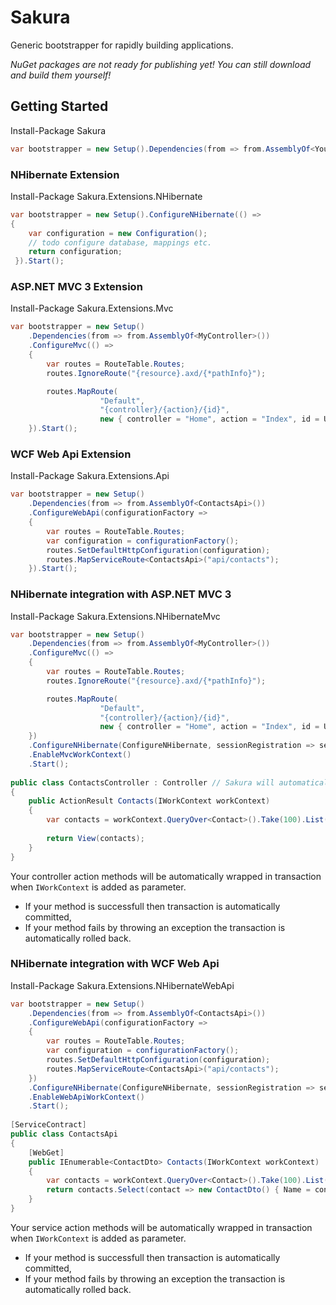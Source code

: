 # Sakura

Generic bootstrapper for rapidly building applications. 

_NuGet packages are not ready for publishing yet! You can still download and build them yourself!_

## Getting Started
Install-Package Sakura

```csharp
var bootstrapper = new Setup().Dependencies(from => from.AssemblyOf<YourDependency>()).Start();
```

### NHibernate Extension

Install-Package Sakura.Extensions.NHibernate

```csharp
var bootstrapper = new Setup().ConfigureNHibernate(() => 
{ 
	var configuration = new Configuration();
	// todo configure database, mappings etc.
	return configuration;
 }).Start();
```

### ASP.NET MVC 3 Extension

Install-Package Sakura.Extensions.Mvc

```csharp
var bootstrapper = new Setup()
	.Dependencies(from => from.AssemblyOf<MyController>())
	.ConfigureMvc(() => 
	{ 
		var routes = RouteTable.Routes;
		routes.IgnoreRoute("{resource}.axd/{*pathInfo}");

		routes.MapRoute(
                	"Default", 
                	"{controller}/{action}/{id}", 
                	new { controller = "Home", action = "Index", id = UrlParameter.Optional });
	}).Start();
```

### WCF Web Api Extension

Install-Package Sakura.Extensions.Api

```csharp
var bootstrapper = new Setup()
	.Dependencies(from => from.AssemblyOf<ContactsApi>())
	.ConfigureWebApi(configurationFactory => 
	{ 
		var routes = RouteTable.Routes;
		var configuration = configurationFactory();
		routes.SetDefaultHttpConfiguration(configuration);
		routes.MapServiceRoute<ContactsApi>("api/contacts");
	}).Start();
```

### NHibernate integration with ASP.NET MVC 3

Install-Package Sakura.Extensions.NHibernateMvc

```csharp
var bootstrapper = new Setup()
	.Dependencies(from => from.AssemblyOf<MyController>())
	.ConfigureMvc(() => 
	{ 
		var routes = RouteTable.Routes;
		routes.IgnoreRoute("{resource}.axd/{*pathInfo}");

		routes.MapRoute(
                	"Default", 
                	"{controller}/{action}/{id}", 
                	new { controller = "Home", action = "Index", id = UrlParameter.Optional });
	})
	.ConfigureNHibernate(ConfigureNHibernate, sessionRegistration => sessionRegistration.InstancePerHttpRequest())
	.EnableMvcWorkContext()
	.Start();
	
public class ContactsController : Controller // Sakura will automatically register IController -types
{
	public ActionResult Contacts(IWorkContext workContext)
	{
		var contacts = workContext.QueryOver<Contact>().Take(100).List();
		
		return View(contacts);
	}
}
```

Your controller action methods will be automatically wrapped in transaction when ```IWorkContext``` is added as parameter.

- If your method is successfull then transaction is automatically committed,
- If your method fails by throwing an exception the transaction is automatically rolled back.

### NHibernate integration with WCF Web Api

Install-Package Sakura.Extensions.NHibernateWebApi

```csharp
var bootstrapper = new Setup()
	.Dependencies(from => from.AssemblyOf<ContactsApi>())
	.ConfigureWebApi(configurationFactory => 
	{ 
		var routes = RouteTable.Routes;
		var configuration = configurationFactory();
		routes.SetDefaultHttpConfiguration(configuration);
		routes.MapServiceRoute<ContactsApi>("api/contacts");
	})
	.ConfigureNHibernate(ConfigureNHibernate, sessionRegistration => sessionRegistration.InstancePerHttpRequest())
	.EnableWebApiWorkContext()
	.Start();
	
[ServiceContract]
public class ContactsApi
{
	[WebGet]
	public IEnumerable<ContactDto> Contacts(IWorkContext workContext)
	{
		var contacts = workContext.QueryOver<Contact>().Take(100).List();
		return contacts.Select(contact => new ContactDto() { Name = contact.Name });
	}
}
```

Your service action methods will be automatically wrapped in transaction when ```IWorkContext``` is added as parameter.

- If your method is successfull then transaction is automatically committed,
- If your method fails by throwing an exception the transaction is automatically rolled back.
 


